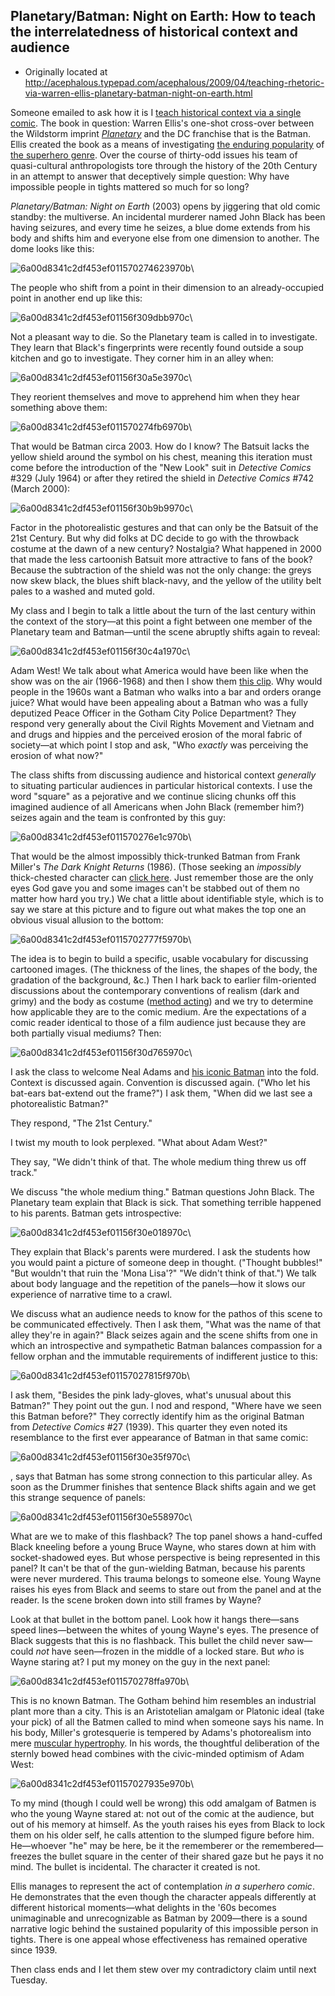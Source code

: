 ## Planetary/Batman: Night on Earth: How to teach the interrelatedness of historical context and audience

 * Originally located at http://acephalous.typepad.com/acephalous/2009/04/teaching-rhetoric-via-warren-ellis-planetary-batman-night-on-earth.html

Someone emailed to ask how it is I [teach historical context via a single comic](http://www.thevalve.org/go/valve/article/academic_respectability_comics_and_criticism/#24721).  The book in question: Warren Ellis's one-shot cross-over between the Wildstorm imprint *[Planetary](http://en.wikipedia.org/wiki/Planetary_%28comics%29)* and the DC franchise that is the Batman.  Ellis created the book as a means of investigating [the enduring popularity](http://interviews.slashdot.org/interviews/03/05/09/1727245.shtml?tid=188&amp;tid=192) of [the superhero genre](http://www.ultrazine.org/ultraparole/ellis/english.htm). Over the course of thirty-odd issues his team of quasi-cultural anthropologists tore through the history of the 20th Century in an attempt to answer that deceptively simple question: Why have impossible people in tights mattered so much for so long?  

*Planetary/Batman: Night on Earth* (2003) opens by jiggering that old comic standby: the multiverse.  An incidental murderer named John Black has been having seizures, and every time he seizes, a blue dome extends from his body and shifts him and everyone else from one dimension to another.  The dome looks like this:

![6a00d8341c2df453ef011570274623970b](images/comics/planetary-batman-night-on-earth/6a00d8341c2df453ef011570274623970b.jpg)\ 

The people who shift from a point in their dimension to an already-occupied point in another end up like this:

![6a00d8341c2df453ef01156f309dbb970c](images/comics/planetary-batman-night-on-earth/6a00d8341c2df453ef01156f309dbb970c.jpg)\ 

Not a pleasant way to die.  So the Planetary team is called in to investigate.  They learn that Black's fingerprints were recently found outside a soup kitchen and go to investigate.  They corner him in an alley when:

![6a00d8341c2df453ef01156f30a5e3970c](images/comics/planetary-batman-night-on-earth/6a00d8341c2df453ef01156f30a5e3970c.jpg)\ 

They reorient themselves and move to apprehend him when they hear something above them:

![6a00d8341c2df453ef011570274fb6970b](images/comics/planetary-batman-night-on-earth/6a00d8341c2df453ef011570274fb6970b.jpg)\ 

That would be Batman circa 2003.  How do I know?  The Batsuit lacks the yellow shield around the symbol on his chest, meaning this iteration must come before the introduction of the "New Look" suit in *Detective Comics* \#329 (July 1964) or after they retired the shield in *Detective Comics* \#742 (March 2000):

![6a00d8341c2df453ef01156f30b9b9970c](images/comics/planetary-batman-night-on-earth/6a00d8341c2df453ef01156f30b9b9970c.jpg)\ 

Factor in the photorealistic gestures and that can only be the Batsuit of the 21st Century.  But why did folks at DC decide to go with the throwback costume at the dawn of a new century?  Nostalgia?  What happened in 2000 that made the less cartoonish Batsuit more attractive to fans of the book?  Because the subtraction of the shield was not the only change: the greys now skew black, the blues shift black-navy, and the yellow of the utility belt pales to a washed and muted gold.  

My class and I begin to talk a little about the turn of the last century within the context of the story—at this point a fight between one member of the Planetary team and Batman—until the scene abruptly shifts again to reveal:

![6a00d8341c2df453ef01156f30c4a1970c](images/comics/planetary-batman-night-on-earth/6a00d8341c2df453ef01156f30c4a1970c.jpg)\ 

Adam West!  We talk about what America would have been like when the show was on the air (1966-1968) and then I show them [this clip](http://www.youtube.com/watch?v=Z1RqxHQOG7w).  Why would people in the 1960s want a Batman who walks into a bar and orders orange juice?  What would have been appealing about a Batman who was a fully deputized Peace Officer in the Gotham City Police Department?  They respond very generally about the Civil Rights Movement and Vietnam and and drugs and hippies and the perceived erosion of the moral fabric of society—at which point I stop and ask, "Who *exactly* was perceiving the erosion of what now?"  

The class shifts from discussing audience and historical context *generally* to situating particular audiences in particular historical contexts.  I use the word "square" as a pejorative and we continue slicing chunks off this imagined audience of all Americans when John Black (remember him?) seizes again and the team is confronted by this guy:

![6a00d8341c2df453ef011570276e1c970b](images/comics/planetary-batman-night-on-earth/6a00d8341c2df453ef011570276e1c970b.jpg)\ 

That would be the almost impossibly thick-trunked Batman from Frank Miller's *The Dark Knight Returns* (1986).  (Those seeking an *impossibly* thick-chested character can [click here](http://acephalous.typepad.com/files/impossiblecap.jpg).  Just remember those are the only eyes God gave you and some images can't be stabbed out of them no matter how hard you try.)  We chat a little about identifiable style, which is to say we stare at this picture and to figure out what makes the top one an obvious visual allusion to the bottom:

![6a00d8341c2df453ef0115702777f5970b](images/comics/planetary-batman-night-on-earth/6a00d8341c2df453ef0115702777f5970b.jpg)\ 

The idea is to begin to build a specific, usable vocabulary for discussing cartooned images.  (The thickness of the lines, the shapes of the body, the gradation of the background, &c.)  Then I hark back to earlier film-oriented discussions about the contemporary conventions of realism (dark and grimy) and the body as costume ([method acting](http://acephalous.typepad.com/acephalous/2009/02/im-surprised-to-learn-this-christian-bale-fellow-is-so-intense.html)) and we try to determine how applicable they are to the comic medium.  Are the expectations of a comic reader identical to those of a film audience just because they are both partially visual mediums?  Then:

![6a00d8341c2df453ef01156f30d765970c](images/comics/planetary-batman-night-on-earth/6a00d8341c2df453ef01156f30d765970c.jpg)\ 

I ask the class to welcome Neal Adams and [his iconic Batman](http://acephalous.typepad.com/files/adams.jpg) into the fold.  Context is discussed again.  Convention is discussed again.  ("Who let his bat-ears bat-extend out the frame?")  I ask them, "When did we last see a photorealistic Batman?"  

They respond, "The 21st Century."  

I twist my mouth to look perplexed.  "What about Adam West?"  

They say, "We didn't think of that.  The whole medium thing threw us off track."

We discuss "the whole medium thing."  Batman questions John Black.  The Planetary team explain that Black is sick.  That something terrible happened to his parents.  Batman gets introspective:

![6a00d8341c2df453ef01156f30e018970c](images/comics/planetary-batman-night-on-earth/6a00d8341c2df453ef01156f30e018970c.jpg)\ 

They explain that Black's parents were murdered.  I ask the students how you would paint a picture of someone deep in thought.  ("Thought bubbles!"  "But wouldn't that ruin the 'Mona Lisa'?"  "We didn't think of that.")  We talk about body language and the repetition of the panels—how it slows our experience of narrative time to a crawl.  

We discuss what an audience needs to know for the pathos of this scene to be communicated effectively.  Then I ask them, "What was the name of that alley they're in again?"  Black seizes again and the scene shifts from one in which an introspective and sympathetic Batman balances compassion for a fellow orphan and the immutable requirements of indifferent justice to this:

![6a00d8341c2df453ef01157027815f970b](images/comics/planetary-batman-night-on-earth/6a00d8341c2df453ef01157027815f970b.jpg)\ 

I ask them, "Besides the pink lady-gloves, what's unusual about this Batman?"  They point out the gun.  I nod and respond, "Where have we seen this Batman before?"  They correctly identify him as the original Batman from *Detective Comics* \#27 (1939).  This quarter they even noted its resemblance to the first ever appearance of Batman in that same comic:

![6a00d8341c2df453ef01156f30e35f970c](images/comics/planetary-batman-night-on-earth/6a00d8341c2df453ef01156f30e35f970c.jpg)\ 

, says that Batman has some strong connection to this particular alley.  As soon as the Drummer finishes that sentence Black shifts again and we get this strange sequence of panels:

![6a00d8341c2df453ef01156f30e558970c](images/comics/planetary-batman-night-on-earth/6a00d8341c2df453ef01156f30e558970c.jpg)\ 

What are we to make of this flashback?  The top panel shows a hand-cuffed Black kneeling before a young Bruce Wayne, who stares down at him with socket-shadowed eyes.  But whose perspective is being represented in this panel?  It can't be that of the gun-wielding Batman, because his parents were never murdered.  This trauma belongs to someone else.  Young Wayne raises his eyes from Black and seems to stare out from the panel and at the reader.  Is the scene broken down into still frames by Wayne?  

Look at that bullet in the bottom panel.  Look how it hangs there—sans speed lines—between the whites of young Wayne's eyes.  The presence of Black suggests that this is no flashback.  This bullet the child never saw—could *not* have seen—frozen in the middle of a locked stare.  But *who* is Wayne staring at?  I put my money on the guy in the next panel:

![6a00d8341c2df453ef011570278ffa970b](images/comics/planetary-batman-night-on-earth/6a00d8341c2df453ef011570278ffa970b.jpg)\ 

This is no known Batman.  The Gotham behind him resembles an industrial plant more than a city.  This is an Aristotelian amalgam or Platonic ideal (take your pick) of all the Batmen called to mind when someone says his name.  In his body, Miller's grotesquerie is tempered by Adams's photorealism into mere [muscular hypertrophy](http://en.wikipedia.org/wiki/Muscle_hypertrophy).  In his words, the thoughtful deliberation of the sternly bowed head combines with the civic-minded optimism of Adam West:

![6a00d8341c2df453ef01157027935e970b](images/comics/planetary-batman-night-on-earth/6a00d8341c2df453ef01157027935e970b.jpg)\ 

To my mind (though I could well be wrong) this odd amalgam of Batmen is who the young Wayne stared at: not out of the comic at the audience, but out of his memory at himself.  As the youth raises his eyes from Black to lock them on his older self, he calls attention to the slumped figure before him.  He—whoever "he" may be here, be it the rememberer or the remembered—freezes the bullet square in the center of their shared gaze but he pays it no mind.  The bullet is incidental.  The character it created is not.  

Ellis manages to represent the act of contemplation *in a superhero comic*.  He demonstrates that the even though the character appeals differently at different historical moments—what delights in the '60s becomes unimaginable and unrecognizable as Batman by 2009—there is a sound narrative logic behind the sustained popularity of this impossible person in tights.  There is one appeal whose effectiveness has remained operative since 1939.

Then class ends and I let them stew over my contradictory claim until next Tuesday.  
